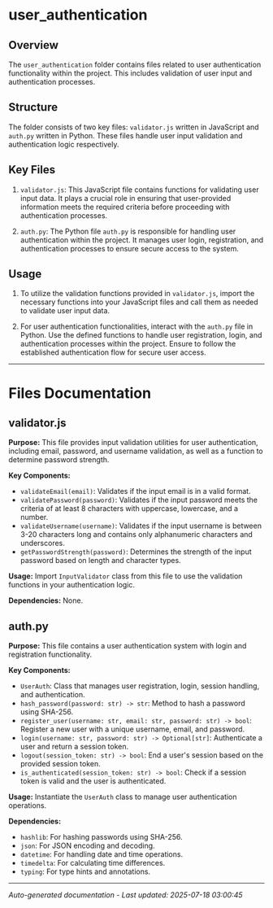 # user_authentication

## Overview
The `user_authentication` folder contains files related to user authentication functionality within the project. This includes validation of user input and authentication processes.

## Structure
The folder consists of two key files: `validator.js` written in JavaScript and `auth.py` written in Python. These files handle user input validation and authentication logic respectively.

## Key Files
1. `validator.js`: This JavaScript file contains functions for validating user input data. It plays a crucial role in ensuring that user-provided information meets the required criteria before proceeding with authentication processes.

2. `auth.py`: The Python file `auth.py` is responsible for handling user authentication within the project. It manages user login, registration, and authentication processes to ensure secure access to the system.

## Usage
1. To utilize the validation functions provided in `validator.js`, import the necessary functions into your JavaScript files and call them as needed to validate user input data.

2. For user authentication functionalities, interact with the `auth.py` file in Python. Use the defined functions to handle user registration, login, and authentication processes within the project. Ensure to follow the established authentication flow for secure user access.

---

# Files Documentation

## validator.js

**Purpose:** This file provides input validation utilities for user authentication, including email, password, and username validation, as well as a function to determine password strength.

**Key Components:**
- `validateEmail(email)`: Validates if the input email is in a valid format.
- `validatePassword(password)`: Validates if the input password meets the criteria of at least 8 characters with uppercase, lowercase, and a number.
- `validateUsername(username)`: Validates if the input username is between 3-20 characters long and contains only alphanumeric characters and underscores.
- `getPasswordStrength(password)`: Determines the strength of the input password based on length and character types.

**Usage:** Import `InputValidator` class from this file to use the validation functions in your authentication logic.

**Dependencies:** None.

## auth.py

**Purpose:** This file contains a user authentication system with login and registration functionality.

**Key Components:**
- `UserAuth`: Class that manages user registration, login, session handling, and authentication.
- `hash_password(password: str) -> str`: Method to hash a password using SHA-256.
- `register_user(username: str, email: str, password: str) -> bool`: Register a new user with a unique username, email, and password.
- `login(username: str, password: str) -> Optional[str]`: Authenticate a user and return a session token.
- `logout(session_token: str) -> bool`: End a user's session based on the provided session token.
- `is_authenticated(session_token: str) -> bool`: Check if a session token is valid and the user is authenticated.

**Usage:** Instantiate the `UserAuth` class to manage user authentication operations.

**Dependencies:** 
- `hashlib`: For hashing passwords using SHA-256.
- `json`: For JSON encoding and decoding.
- `datetime`: For handling date and time operations.
- `timedelta`: For calculating time differences.
- `typing`: For type hints and annotations.

---
*Auto-generated documentation - Last updated: 2025-07-18 03:00:45*
